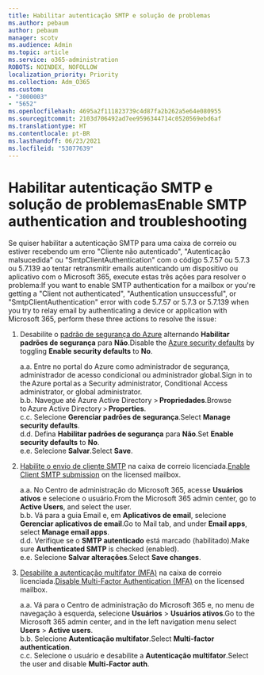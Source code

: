 ```yaml
---
title: Habilitar autenticação SMTP e solução de problemas
ms.author: pebaum
author: pebaum
manager: scotv
ms.audience: Admin
ms.topic: article
ms.service: o365-administration
ROBOTS: NOINDEX, NOFOLLOW
localization_priority: Priority
ms.collection: Adm_O365
ms.custom:
- "3000003"
- "5652"
ms.openlocfilehash: 4695a2f111823739c4d87fa2b262a5e64e080955
ms.sourcegitcommit: 2103d706492ad7ee9596344714c0520569ebd6af
ms.translationtype: HT
ms.contentlocale: pt-BR
ms.lasthandoff: 06/23/2021
ms.locfileid: "53077639"
---
```

# <a name="enable-smtp-authentication-and-troubleshooting"></a><span data-ttu-id="9fae6-102">Habilitar autenticação SMTP e solução de problemas</span><span class="sxs-lookup"><span data-stu-id="9fae6-102">Enable SMTP authentication and troubleshooting</span></span>

<span data-ttu-id="9fae6-103">Se quiser habilitar a autenticação SMTP para uma caixa de correio ou estiver recebendo um erro "Cliente não autenticado", "Autenticação malsucedida" ou "SmtpClientAuthentication" com o código 5.7.57 ou 5.7.3 ou 5.7.139 ao tentar retransmitir emails autenticando um dispositivo ou aplicativo com o Microsoft 365, execute estas três ações para resolver o problema:</span><span class="sxs-lookup"><span data-stu-id="9fae6-103">If you want to enable SMTP authentication for a mailbox or you're getting a "Client not authenticated", "Authentication unsuccessful", or "SmtpClientAuthentication" error with code 5.7.57 or 5.7.3 or 5.7.139 when you try to relay email by authenticating a device or application with Microsoft 365, perform these three actions to resolve the issue:</span></span>

1. <span data-ttu-id="9fae6-104">Desabilite o [padrão de segurança do Azure](/azure/active-directory/fundamentals/concept-fundamentals-security-defaults) alternando **Habilitar padrões de segurança** para **Não**.</span><span class="sxs-lookup"><span data-stu-id="9fae6-104">Disable the [Azure security defaults](/azure/active-directory/fundamentals/concept-fundamentals-security-defaults) by toggling **Enable security defaults** to **No**.</span></span>

    <span data-ttu-id="9fae6-105">a.</span><span class="sxs-lookup"><span data-stu-id="9fae6-105">a.</span></span> <span data-ttu-id="9fae6-106">Entre no portal do Azure como administrador de segurança, administrador de acesso condicional ou administrador global.</span><span class="sxs-lookup"><span data-stu-id="9fae6-106">Sign in to the Azure portal as a Security administrator, Conditional Access administrator, or global administrator.</span></span><BR/>
    <span data-ttu-id="9fae6-107">b.</span><span class="sxs-lookup"><span data-stu-id="9fae6-107">b.</span></span> <span data-ttu-id="9fae6-108">Navegue até Azure Active Directory > **Propriedades**.</span><span class="sxs-lookup"><span data-stu-id="9fae6-108">Browse to Azure Active Directory > **Properties**.</span></span><BR/>
    <span data-ttu-id="9fae6-109">c.</span><span class="sxs-lookup"><span data-stu-id="9fae6-109">c.</span></span> <span data-ttu-id="9fae6-110">Selecione **Gerenciar padrões de segurança**.</span><span class="sxs-lookup"><span data-stu-id="9fae6-110">Select **Manage security defaults**.</span></span><BR/>
    <span data-ttu-id="9fae6-111">d.</span><span class="sxs-lookup"><span data-stu-id="9fae6-111">d.</span></span> <span data-ttu-id="9fae6-112">Defina **Habilitar padrões de segurança** para **Não**.</span><span class="sxs-lookup"><span data-stu-id="9fae6-112">Set **Enable security defaults** to **No**.</span></span><BR/>
    <span data-ttu-id="9fae6-113">e.</span><span class="sxs-lookup"><span data-stu-id="9fae6-113">e.</span></span> <span data-ttu-id="9fae6-114">Selecione **Salvar**.</span><span class="sxs-lookup"><span data-stu-id="9fae6-114">Select **Save**.</span></span>

2. <span data-ttu-id="9fae6-115">[Habilite o envio de cliente SMTP](/exchange/clients-and-mobile-in-exchange-online/authenticated-client-smtp-submission#enable-smtp-auth-for-specific-mailboxes) na caixa de correio licenciada.</span><span class="sxs-lookup"><span data-stu-id="9fae6-115">[Enable Client SMTP submission](/exchange/clients-and-mobile-in-exchange-online/authenticated-client-smtp-submission#enable-smtp-auth-for-specific-mailboxes) on the licensed mailbox.</span></span>

    <span data-ttu-id="9fae6-116">a.</span><span class="sxs-lookup"><span data-stu-id="9fae6-116">a.</span></span> <span data-ttu-id="9fae6-117">No Centro de administração do Microsoft 365, acesse **Usuários ativos** e selecione o usuário.</span><span class="sxs-lookup"><span data-stu-id="9fae6-117">From the Microsoft 365 admin center, go to **Active Users**, and select the user.</span></span><BR/>
    <span data-ttu-id="9fae6-118">b.</span><span class="sxs-lookup"><span data-stu-id="9fae6-118">b.</span></span> <span data-ttu-id="9fae6-119">Vá para a guia Email e, em **Aplicativos de email**, selecione **Gerenciar aplicativos de email**.</span><span class="sxs-lookup"><span data-stu-id="9fae6-119">Go to Mail tab, and under **Email apps**, select **Manage email apps**.</span></span><BR/>
    <span data-ttu-id="9fae6-120">d.</span><span class="sxs-lookup"><span data-stu-id="9fae6-120">d.</span></span> <span data-ttu-id="9fae6-121">Verifique se o **SMTP autenticado** está marcado (habilitado).</span><span class="sxs-lookup"><span data-stu-id="9fae6-121">Make sure **Authenticated SMTP** is checked (enabled).</span></span><BR/>
    <span data-ttu-id="9fae6-122">e.</span><span class="sxs-lookup"><span data-stu-id="9fae6-122">e.</span></span> <span data-ttu-id="9fae6-123">Selecione **Salvar alterações**.</span><span class="sxs-lookup"><span data-stu-id="9fae6-123">Select **Save changes**.</span></span><BR/>

3. <span data-ttu-id="9fae6-124">[Desabilite a autenticação multifator (MFA)](/microsoft-365/admin/security-and-compliance/set-up-multi-factor-authentication#turn-off-legacy-per-user-mfa) na caixa de correio licenciada.</span><span class="sxs-lookup"><span data-stu-id="9fae6-124">[Disable Multi-Factor Authentication (MFA)](/microsoft-365/admin/security-and-compliance/set-up-multi-factor-authentication#turn-off-legacy-per-user-mfa) on the licensed mailbox.</span></span>

    <span data-ttu-id="9fae6-125">a.</span><span class="sxs-lookup"><span data-stu-id="9fae6-125">a.</span></span> <span data-ttu-id="9fae6-126">Vá para o Centro de administração do Microsoft 365 e, no menu de navegação à esquerda, selecione **Usuários** > **Usuários ativos**.</span><span class="sxs-lookup"><span data-stu-id="9fae6-126">Go to the Microsoft 365 admin center, and in the left navigation menu select **Users** > **Active users**.</span></span><BR/>
    <span data-ttu-id="9fae6-127">b.</span><span class="sxs-lookup"><span data-stu-id="9fae6-127">b.</span></span> <span data-ttu-id="9fae6-128">Selecione **Autenticação multifator**.</span><span class="sxs-lookup"><span data-stu-id="9fae6-128">Select **Multi-factor authentication**.</span></span><BR/>
    <span data-ttu-id="9fae6-129">c.</span><span class="sxs-lookup"><span data-stu-id="9fae6-129">c.</span></span> <span data-ttu-id="9fae6-130">Selecione o usuário e desabilite a **Autenticação multifator**.</span><span class="sxs-lookup"><span data-stu-id="9fae6-130">Select the user and disable **Multi-Factor auth**.</span></span><BR/>
